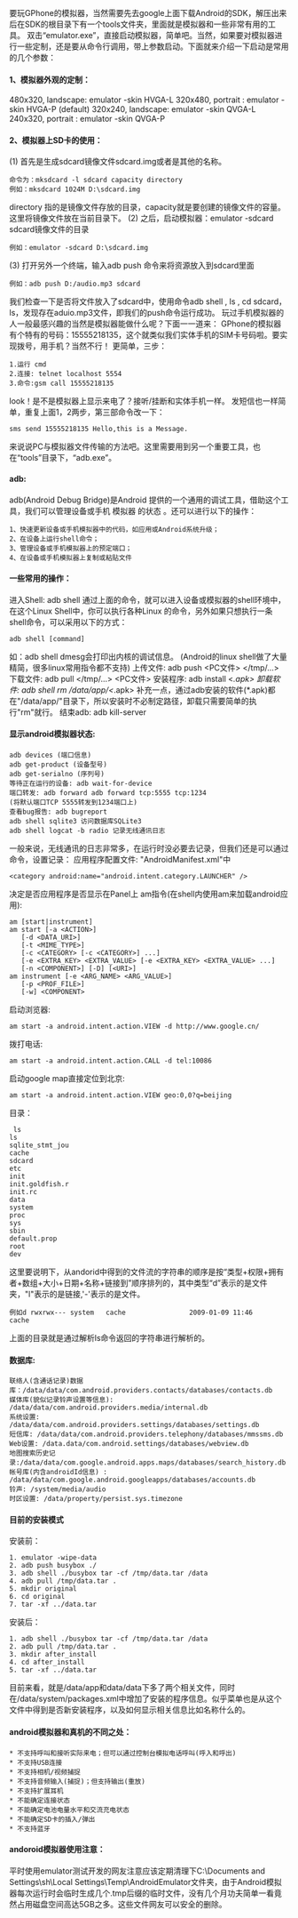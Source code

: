要玩GPhone的模拟器，当然需要先去google上面下载Android的SDK，解压出来后在SDK的根目录下有一个tools文件夹，里面就是模拟器和一些非常有用的工具。
双击“emulator.exe”，直接启动模拟器，简单吧。当然，如果要对模拟器进行一些定制，还是要从命令行调用，带上参数启动。下面就来介绍一下启动是常用的几个参数：
#### 1、模拟器外观的定制：
480x320, landscape: emulator -skin HVGA-L
320x480, portrait : emulator -skin HVGA-P (default)
320x240, landscape: emulator -skin QVGA-L
240x320, portrait : emulator -skin QVGA-P
#### 2、模拟器上SD卡的使用：
(1) 首先是生成sdcard镜像文件sdcard.img或者是其他的名称。
```  
命令为：mksdcard -l sdcard capacity directory
例如：mksdcard 1024M D:\sdcard.img
```
directory 指的是镜像文件存放的目录，capacity就是要创建的镜像文件的容量。这里将镜像文件放在当前目录下。
(2) 之后，启动模拟器：emulator -sdcard sdcard镜像文件的目录
```  
例如：emulator -sdcard D:\sdcard.img
```
(3) 打开另外一个终端，输入adb push 命令来将资源放入到sdcard里面
```  
例如：adb push D:/audio.mp3 sdcard
```
我们检查一下是否将文件放入了sdcard中，使用命令adb shell , ls , cd sdcard，ls，发现存在aduio.mp3文件，即我们的push命令运行成功。
玩过手机模拟器的人一般最感兴趣的当然是模拟器能做什么呢？下面一一道来：
GPhone的模拟器有个特有的号码：15555218135，这个就类似我们实体手机的SIM卡号码啦。要实现拨号，用手机？当然不行！
更简单，三步：
```  
1.运行 cmd
2.连接: telnet localhost 5554
3.命令:gsm call 15555218135
```
look！是不是模拟器上显示来电了？接听/挂断和实体手机一样。
发短信也一样简单，重复上面1，2两步，第三部命令改一下：
```  
sms send 15555218135 Hello,this is a Message.
```
来说说PC与模拟器文件传输的方法吧。这里需要用到另一个重要工具，也在“tools”目录下，“adb.exe”。
#### adb:
adb(Android Debug Bridge)是Android 提供的一个通用的调试工具，借助这个工具，我们可以管理设备或手机 模拟器 的状态 。还可以进行以下的操作：
```  
1、快速更新设备或手机模拟器中的代码，如应用或Android系统升级；
2、在设备上运行shell命令；
3、管理设备或手机模拟器上的预定端口；
4、在设备或手机模拟器上复制或粘贴文件
```
#### 一些常用的操作：
进入Shell: adb shell
通过上面的命令，就可以进入设备或模拟器的shell环境中，在这个Linux Shell中，你可以执行各种Linux 的命令，另外如果只想执行一条shell命令，可以采用以下的方式：
```  
adb shell [command]
```
如：adb shell dmesg会打印出内核的调试信息。
(Android的linux shell做了大量精简，很多linux常用指令都不支持)
上传文件: adb push <PC文件> </tmp/...>
下载文件: adb pull </tmp/...> <PC文件>
安装程序: adb install <*.apk>
卸载软件: adb shell rm /data/app/<*.apk>
补充一点，通过adb安装的软件(*.apk)都在"/data/app/"目录下，所以安装时不必制定路径，卸载只需要简单的执行"rm"就行。
结束adb: adb kill-server
#### 显示android模拟器状态:
```  
adb devices (端口信息)
adb get-product (设备型号)
adb get-serialno (序列号)
等待正在运行的设备: adb wait-for-device
端口转发: adb forward adb forward tcp:5555 tcp:1234
(将默认端口TCP 5555转发到1234端口上)
查看bug报告: adb bugreport
adb shell sqlite3 访问数据库SQLite3
adb shell logcat -b radio 记录无线通讯日志
``` 
一般来说，无线通讯的日志非常多，在运行时没必要去记录，但我们还是可以通过命令，设置记录：
应用程序配置文件:
"AndroidManifest.xml"中
```  
<category android:name="android.intent.category.LAUNCHER" />
```
决定是否应用程序是否显示在Panel上
am指令(在shell内使用am来加载android应用):
```  
am [start|instrument]   
am start [-a <ACTION>]
   [-d <DATA_URI>]
   [-t <MIME_TYPE>]                
   [-c <CATEGORY> [-c <CATEGORY>] ...]
   [-e <EXTRA_KEY> <EXTRA_VALUE> [-e <EXTRA_KEY> <EXTRA_VALUE> ...]
   [-n <COMPONENT>] [-D] [<URI>]       
am instrument [-e <ARG_NAME> <ARG_VALUE>]
   [-p <PROF_FILE>]                
   [-w] <COMPONENT>
```
启动浏览器:
```  
am start -a android.intent.action.VIEW -d http://www.google.cn/
```
拨打电话:
```  
am start -a android.intent.action.CALL -d tel:10086
```
启动google map直接定位到北京:
```  
am start -a android.intent.action.VIEW geo:0,0?q=beijing
```
目录：
```  
 ls
ls
sqlite_stmt_jou
cache
sdcard
etc
init
init.goldfish.r
init.rc
data
system
proc
sys
sbin
default.prop
root
dev
```
这里要说明下，从andorid中得到的文件流的字符串的顺序是按“类型+权限+拥有者+数组+大小+日期+名称+链接到”顺序排列的，其中类型“d”表示的是文件夹，"l"表示的是链接,'-'表示的是文件。
```  
例如d rwxrwx--- system   cache                2009-01-09 11:46              cache
```
上面的目录就是通过解析ls命令返回的字符串进行解析的。
#### 数据库:
```  
联络人(含通话记录)数据库：/data/data/com.android.providers.contacts/databases/contacts.db
媒体库(貌似记录铃声设置等信息): /data/data/com.android.providers.media/internal.db
系统设置: /data/data/com.android.providers.settings/databases/settings.db
短信库: /data/data/com.android.providers.telephony/databases/mmssms.db
Web设置: /data.data/com.android.settings/databases/webview.db
地图搜索历史记录:/data/data/com.google.android.apps.maps/databases/search_history.db
帐号库(内含androidId信息) : /data/data/com.google.android.googleapps/databases/accounts.db
铃声: /system/media/audio
时区设置: /data/property/persist.sys.timezone
```
#### 目前的安装模式
安装前：
```  
1. emulator -wipe-data
2. adb push busybox ./
3. adb shell ./busybox tar -cf /tmp/data.tar /data
4. adb pull /tmp/data.tar .
5. mkdir original
6. cd original
7. tar -xf ../data.tar
```
安装后：
```  
1. adb shell ./busybox tar -cf /tmp/data.tar /data
2. adb pull /tmp/data.tar .
3. mkdir after_install
4. cd after_install
5. tar -xf ../data.tar
```
目前来看，就是/data/app和data/data下多了两个相关文件，同时在/data/system/packages.xml中增加了安装的程序信息。似乎菜单也是从这个文件中得到是否新安装程序，以及如何显示相关信息比如名称什么的。
#### android模拟器和真机的不同之处：
```  
* 不支持呼叫和接听实际来电；但可以通过控制台模拟电话呼叫(呼入和呼出)
* 不支持USB连接
* 不支持相机/视频捕捉
* 不支持音频输入(捕捉)；但支持输出(重放)
* 不支持扩展耳机
* 不能确定连接状态
* 不能确定电池电量水平和交流充电状态
* 不能确定SD卡的插入/弹出
* 不支持蓝牙
```
#### andoroid模拟器使用注意：
平时使用emulator测试开发的网友注意应该定期清理下C:\Documents and Settings\sh\Local Settings\Temp\AndroidEmulator文件夹，由于Android模拟器每次运行时会临时生成几个.tmp后缀的临时文件，没有几个月功夫简单一看竟然占用磁盘空间高达5GB之多。这些文件网友可以安全的删除。